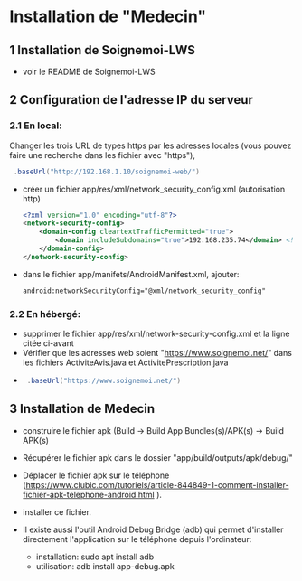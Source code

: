 # Installation de "Medecin"

## 1 Installation de Soignemoi-LWS

- voir le README de Soignemoi-LWS        

## 2 Configuration  de l'adresse IP du serveur

### 2.1  En local:

Changer les trois URL de types https par les adresses locales
(vous pouvez faire une recherche dans les fichier avec "https"), 

```java
 .baseUrl("http://192.168.1.10/soignemoi-web/")
```

- créer un fichier app/res/xml/network_security_config.xml (autorisation http)
  
  ```xml
  <?xml version="1.0" encoding="utf-8"?>
  <network-security-config>
      <domain-config cleartextTrafficPermitted="true">
          <domain includeSubdomains="true">192.168.235.74</domain> <!-- à adapt -->r0
      </domain-config>
  </network-security-config>
  ```

- dans le fichier app/manifets/AndroidManifest.xml, ajouter:
  
  ```xml
  android:networkSecurityConfig="@xml/network_security_config"
  ```

### 2.2 En hébergé:

- supprimer le fichier app/res/xml/network-security-config.xml et la ligne citée ci-avant
- Vérifier que les adresses web soient "https://www.soignemoi.net/" dans les fichiers ActiviteAvis.java et ActivitePrescription.java
- ```java
   .baseUrl("https://www.soignemoi.net/")
  ```

## 3 Installation de Medecin

- construire le fichier apk (Build -> Build App Bundles(s)/APK(s) -> Build APK(s)

- Récupérer le fichier apk dans le dossier "app/build/outputs/apk/debug/"

- Déplacer le fichier apk sur le téléphone
  (https://www.clubic.com/tutoriels/article-844849-1-comment-installer-fichier-apk-telephone-android.html ). 

- installer ce fichier.

- Il existe aussi l'outil Android Debug Bridge (adb) qui permet d'installer directement l'application sur le téléphone depuis l'ordinateur:
  
  * installation:
    sudo apt install adb
  * utilisation: 
    adb install app-debug.apk
